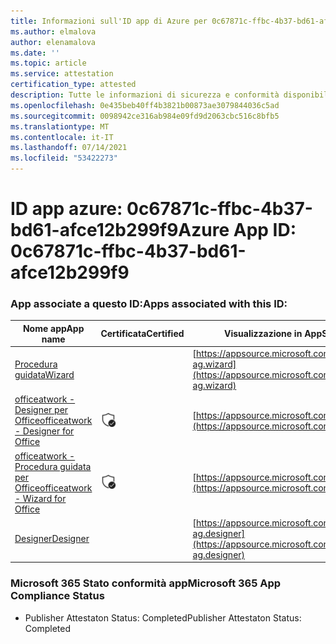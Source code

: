 ```yaml
---
title: Informazioni sull'ID app di Azure per 0c67871c-ffbc-4b37-bd61-afce12b299f9
ms.author: elmalova
author: elenamalova
ms.date: ''
ms.topic: article
ms.service: attestation
certification_type: attested
description: Tutte le informazioni di sicurezza e conformità disponibili per 0c67871c-ffbc-4b37-bd61-afce12b299f9.
ms.openlocfilehash: 0e435beb40ff4b3821b00873ae3079844036c5ad
ms.sourcegitcommit: 0098942ce316ab984e09fd9d2063cbc516c8bfb5
ms.translationtype: MT
ms.contentlocale: it-IT
ms.lasthandoff: 07/14/2021
ms.locfileid: "53422273"
---
```

# <a name="azure-app-id-0c67871c-ffbc-4b37-bd61-afce12b299f9"></a><span data-ttu-id="85758-103">ID app azure: 0c67871c-ffbc-4b37-bd61-afce12b299f9</span><span class="sxs-lookup"><span data-stu-id="85758-103">Azure App ID: 0c67871c-ffbc-4b37-bd61-afce12b299f9</span></span>


### <a name="apps-associated-with-this-id"></a><span data-ttu-id="85758-104">App associate a questo ID:</span><span class="sxs-lookup"><span data-stu-id="85758-104">Apps associated with this ID:</span></span>
| <span data-ttu-id="85758-105">**Nome app**</span><span class="sxs-lookup"><span data-stu-id="85758-105">**App name**</span></span> | <span data-ttu-id="85758-106">**Certificata**</span><span class="sxs-lookup"><span data-stu-id="85758-106">**Certified**</span></span> | <span data-ttu-id="85758-107">**Visualizzazione in AppSource**</span><span class="sxs-lookup"><span data-stu-id="85758-107">**View in AppSource**</span></span> |
|-|-|-|
| [<span data-ttu-id="85758-108">Procedura guidata</span><span class="sxs-lookup"><span data-stu-id="85758-108">Wizard</span></span>](https://docs.microsoft.com/en-us/microsoft-365-app-certification/forward/officeatwork-ag.wizard) |  | [https://appsource.microsoft.com/product/office/officeatwork-ag.wizard](https://appsource.microsoft.com/product/office/officeatwork-ag.wizard) |
| [<span data-ttu-id="85758-109">officeatwork - Designer per Office</span><span class="sxs-lookup"><span data-stu-id="85758-109">officeatwork - Designer for Office</span></span>](https://docs.microsoft.com/en-us/microsoft-365-app-certification/forward/WA104380518) | <img alt="Certified application badge" src="../media/certified-badge.png" height="25" width="25" /> | [https://appsource.microsoft.com/product/office/WA104380518](https://appsource.microsoft.com/product/office/WA104380518) |
| [<span data-ttu-id="85758-110">officeatwork - Procedura guidata per Office</span><span class="sxs-lookup"><span data-stu-id="85758-110">officeatwork - Wizard for Office</span></span>](https://docs.microsoft.com/en-us/microsoft-365-app-certification/forward/WA104380519) | <img alt="Certified application badge" src="../media/certified-badge.png" height="25" width="25" /> | [https://appsource.microsoft.com/product/office/WA104380519](https://appsource.microsoft.com/product/office/WA104380519) |
| [<span data-ttu-id="85758-111">Designer</span><span class="sxs-lookup"><span data-stu-id="85758-111">Designer</span></span>](https://docs.microsoft.com/en-us/microsoft-365-app-certification/forward/officeatwork-ag.designer) |  | [https://appsource.microsoft.com/product/office/officeatwork-ag.designer](https://appsource.microsoft.com/product/office/officeatwork-ag.designer) |

### <a name="microsoft-365-app-compliance-status"></a><span data-ttu-id="85758-112">Microsoft 365 Stato conformità app</span><span class="sxs-lookup"><span data-stu-id="85758-112">Microsoft 365 App Compliance Status</span></span>
- <span data-ttu-id="85758-113">Publisher Attestaton Status: Completed</span><span class="sxs-lookup"><span data-stu-id="85758-113">Publisher Attestaton Status: Completed</span></span>
